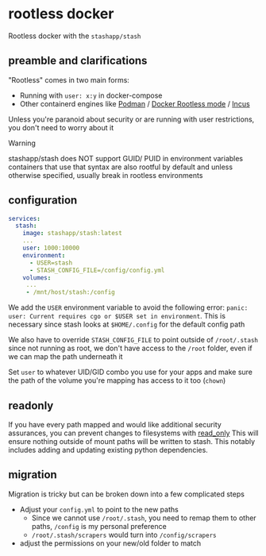 # rootless docker

Rootless docker with the `stashapp/stash` 

## preamble and clarifications
"Rootless" comes in two main forms:
- Running with `user: x:y` in docker-compose
- Other containerd engines like [Podman](https://podman.io) / [Docker Rootless mode](https://docs.docker.com/engine/security/rootless/) / [Incus](https://linuxcontainers.org/incus/)

Unless you're paranoid about security or are running with user restrictions, you don't need to worry about it

> [!WARNING]
> stashapp/stash does NOT support GUID/ PUID in environment variables
> containers that use that syntax are also rootful by default and unless otherwise specified, usually break in rootless environments

## configuration
```docker-compose.yml
services:
  stash:
    image: stashapp/stash:latest
    ...
    user: 1000:10000
    environment:
      - USER=stash
      - STASH_CONFIG_FILE=/config/config.yml
    volumes:
     ...
     - /mnt/host/stash:/config
```

We add the `USER` environment variable to avoid the following error:
`panic: user: Current requires cgo or $USER set in environment`. This is necessary since stash looks at `$HOME/.config` for the default config path

We also have to override `STASH_CONFIG_FILE` to point outside of `/root/.stash` since not running as root, we don't have access to the `/root` folder, even if we can map the path underneath it

Set `user` to whatever UID/GID combo you use for your apps and make sure the path of the volume you're mapping has access to it too (`chown`)

## readonly
If you have every path mapped and would like additional security assurances, you can prevent changes to filesystems with [read_only](https://docs.docker.com/reference/compose-file/services/#read_only)
This will ensure nothing outside of mount paths will be written to stash. This notably includes adding and updating existing python dependencies.

## migration
Migration is tricky but can be broken down into a few complicated steps
- Adjust your `config.yml` to point to the new paths
  - Since we cannot use `/root/.stash`, you need to remap them to other paths, `/config` is my personal preference
  - `/root/.stash/scrapers` would turn into `/config/scrapers`
- adjust the permissions on your new/old folder to match